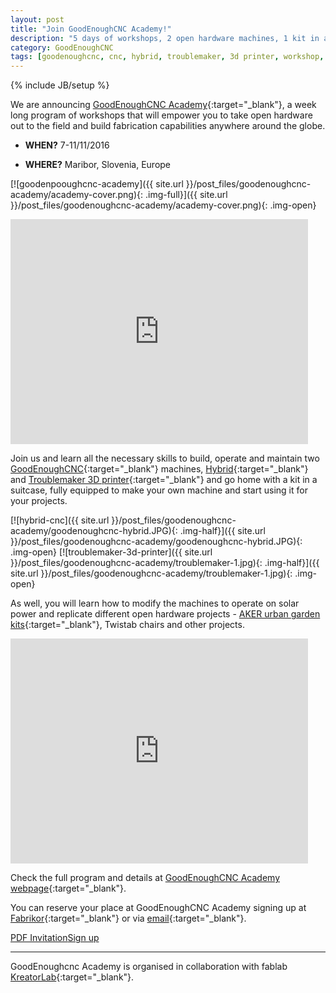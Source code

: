 ```yaml
---
layout: post
title: "Join GoodEnoughCNC Academy!"
description: "5 days of workshops, 2 open hardware machines, 1 kit in a suitcase. Join GoodEnoughCNC Academy, a week long program that will empower you to take open hardware out to the field and build fabrication capabilities anywhere around the globe."
category: GoodEnoughCNC
tags: [goodenoughcnc, cnc, hybrid, troublemaker, 3d printer, workshop, kreatorlab, making, academy]
---
```

{% include JB/setup %}


We are announcing [GoodEnoughCNC Academy](http://goodenoughcnc.eu/academy/){:target="_blank"}, a week long program of workshops that will empower you to take open hardware out to the field and build fabrication capabilities anywhere around the globe.

- **WHEN?** 7-11/11/2016

- **WHERE?** Maribor, Slovenia, Europe

[![goodenpooughcnc-academy]({{ site.url }}/post_files/goodenoughcnc-academy/academy-cover.png){: .img-full}]({{ site.url }}/post_files/goodenoughcnc-academy/academy-cover.png){: .img-open}

<iframe width="94.5%" height="360px" src="https://www.youtube.com/embed/cwCS9VH-KOQ?rel=0&amp;controls=0&amp;showinfo=0" frameborder="0" allowfullscreen></iframe>

Join us and learn all the necessary skills to build, operate and maintain two [GoodEnoughCNC](http://goodenoughcnc.eu/){:target="_blank"} machines, [Hybrid](http://goodenoughcnc.eu/hybrid-cnc/){:target="_blank"} and [Troublemaker 3D printer](http://goodenoughcnc.eu/troublemaker-3d/){:target="_blank"} and go home with a kit in a suitcase, fully equipped to make your own machine and start using it for your projects.

[![hybrid-cnc]({{ site.url }}/post_files/goodenoughcnc-academy/goodenoughcnc-hybrid.JPG){: .img-half}]({{ site.url }}/post_files/goodenoughcnc-academy/goodenoughcnc-hybrid.JPG){: .img-open}
[![troublemaker-3d-printer]({{ site.url }}/post_files/goodenoughcnc-academy/troublemaker-1.jpg){: .img-half}]({{ site.url }}/post_files/goodenoughcnc-academy/troublemaker-1.jpg){: .img-open}

As well, you will learn how to modify the machines to operate on solar power and replicate different open hardware projects -  [AKER urban garden kits](https://aker.me/){:target="_blank"}, Twistab chairs and other projects.

<iframe width="94.5%" height="360px" src="https://www.youtube.com/embed/A7V2zYLHEd0?rel=0&amp;controls=0&amp;showinfo=0" frameborder="0" allowfullscreen></iframe>

Check the full program and details at [GoodEnoughCNC Academy webpage](http://goodenoughcnc.eu/academy/){:target="_blank"}.

You can reserve your place at GoodEnoughCNC Academy signing up at [Fabrikor](http://fabrikor.eu/goodenoughcnc/goodenoughcnc-academy){:target="_blank"} or via [email](mailto:info@irnas.eu){:target="_blank"}.  

<a href="{{ site.url }}/downloads/invitation-goodenoughcnc-academy.pdf" class="btn btn-primary btn-lg" target="_blank">PDF Invitation</a><a href="http://fabrikor.eu/workshops/goodenoughcnc-academy" class="btn btn-primary btn-lg" target="_blank">Sign up</a>

-------

GoodEnoughcnc Academy is organised in collaboration with fablab [KreatorLab](http://www.kreatorlab.si/){:target="_blank"}.

